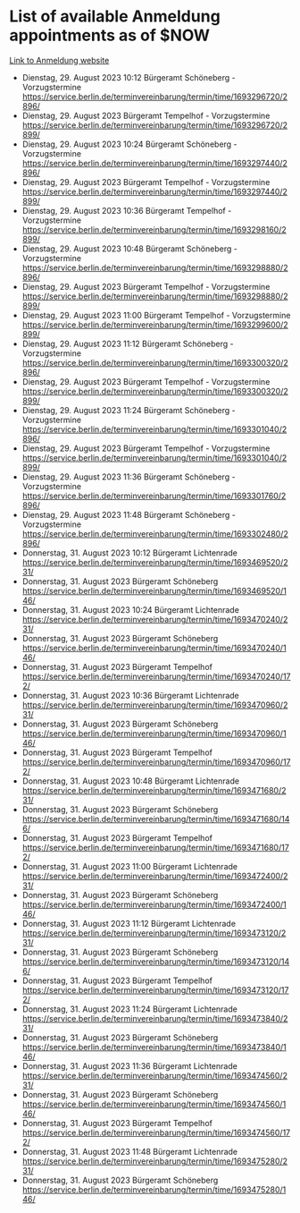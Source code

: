 # List of available Anmeldung appointments as of $NOW
[Link to Anmeldung website](https://service.berlin.de/terminvereinbarung/termin/tag.php?termin=1&anliegen[]=120686&dienstleisterlist=122210,122217,327316,122219,327312,122227,327314,122231,327346,122243,327348,122254,122252,329742,122260,329745,122262,329748,122271,327278,122273,327274,122277,327276,330436,122280,327294,122282,327290,122284,327292,122291,327270,122285,327266,122286,327264,122296,327268,150230,329760,122297,327286,122294,327284,122312,329763,122314,329775,122304,327330,122311,327334,122309,327332,317869,122281,327352,122279,329772,122283,122276,327324,122274,327326,122267,329766,122246,327318,122251,327320,122257,327322,122208,327298,122226,327300&herkunft=http%3A%2F%2Fservice.berlin.de%2Fdienstleistung%2F120686%2F)
- Dienstag, 29. August 2023 10:12 Bürgeramt Schöneberg - Vorzugstermine https://service.berlin.de/terminvereinbarung/termin/time/1693296720/2896/
- Dienstag, 29. August 2023  Bürgeramt Tempelhof - Vorzugstermine https://service.berlin.de/terminvereinbarung/termin/time/1693296720/2899/
- Dienstag, 29. August 2023 10:24 Bürgeramt Schöneberg - Vorzugstermine https://service.berlin.de/terminvereinbarung/termin/time/1693297440/2896/
- Dienstag, 29. August 2023  Bürgeramt Tempelhof - Vorzugstermine https://service.berlin.de/terminvereinbarung/termin/time/1693297440/2899/
- Dienstag, 29. August 2023 10:36 Bürgeramt Tempelhof - Vorzugstermine https://service.berlin.de/terminvereinbarung/termin/time/1693298160/2899/
- Dienstag, 29. August 2023 10:48 Bürgeramt Schöneberg - Vorzugstermine https://service.berlin.de/terminvereinbarung/termin/time/1693298880/2896/
- Dienstag, 29. August 2023  Bürgeramt Tempelhof - Vorzugstermine https://service.berlin.de/terminvereinbarung/termin/time/1693298880/2899/
- Dienstag, 29. August 2023 11:00 Bürgeramt Tempelhof - Vorzugstermine https://service.berlin.de/terminvereinbarung/termin/time/1693299600/2899/
- Dienstag, 29. August 2023 11:12 Bürgeramt Schöneberg - Vorzugstermine https://service.berlin.de/terminvereinbarung/termin/time/1693300320/2896/
- Dienstag, 29. August 2023  Bürgeramt Tempelhof - Vorzugstermine https://service.berlin.de/terminvereinbarung/termin/time/1693300320/2899/
- Dienstag, 29. August 2023 11:24 Bürgeramt Schöneberg - Vorzugstermine https://service.berlin.de/terminvereinbarung/termin/time/1693301040/2896/
- Dienstag, 29. August 2023  Bürgeramt Tempelhof - Vorzugstermine https://service.berlin.de/terminvereinbarung/termin/time/1693301040/2899/
- Dienstag, 29. August 2023 11:36 Bürgeramt Schöneberg - Vorzugstermine https://service.berlin.de/terminvereinbarung/termin/time/1693301760/2896/
- Dienstag, 29. August 2023 11:48 Bürgeramt Schöneberg - Vorzugstermine https://service.berlin.de/terminvereinbarung/termin/time/1693302480/2896/
- Donnerstag, 31. August 2023 10:12 Bürgeramt Lichtenrade https://service.berlin.de/terminvereinbarung/termin/time/1693469520/231/
- Donnerstag, 31. August 2023  Bürgeramt Schöneberg https://service.berlin.de/terminvereinbarung/termin/time/1693469520/146/
- Donnerstag, 31. August 2023 10:24 Bürgeramt Lichtenrade https://service.berlin.de/terminvereinbarung/termin/time/1693470240/231/
- Donnerstag, 31. August 2023  Bürgeramt Schöneberg https://service.berlin.de/terminvereinbarung/termin/time/1693470240/146/
- Donnerstag, 31. August 2023  Bürgeramt Tempelhof https://service.berlin.de/terminvereinbarung/termin/time/1693470240/172/
- Donnerstag, 31. August 2023 10:36 Bürgeramt Lichtenrade https://service.berlin.de/terminvereinbarung/termin/time/1693470960/231/
- Donnerstag, 31. August 2023  Bürgeramt Schöneberg https://service.berlin.de/terminvereinbarung/termin/time/1693470960/146/
- Donnerstag, 31. August 2023  Bürgeramt Tempelhof https://service.berlin.de/terminvereinbarung/termin/time/1693470960/172/
- Donnerstag, 31. August 2023 10:48 Bürgeramt Lichtenrade https://service.berlin.de/terminvereinbarung/termin/time/1693471680/231/
- Donnerstag, 31. August 2023  Bürgeramt Schöneberg https://service.berlin.de/terminvereinbarung/termin/time/1693471680/146/
- Donnerstag, 31. August 2023  Bürgeramt Tempelhof https://service.berlin.de/terminvereinbarung/termin/time/1693471680/172/
- Donnerstag, 31. August 2023 11:00 Bürgeramt Lichtenrade https://service.berlin.de/terminvereinbarung/termin/time/1693472400/231/
- Donnerstag, 31. August 2023  Bürgeramt Schöneberg https://service.berlin.de/terminvereinbarung/termin/time/1693472400/146/
- Donnerstag, 31. August 2023 11:12 Bürgeramt Lichtenrade https://service.berlin.de/terminvereinbarung/termin/time/1693473120/231/
- Donnerstag, 31. August 2023  Bürgeramt Schöneberg https://service.berlin.de/terminvereinbarung/termin/time/1693473120/146/
- Donnerstag, 31. August 2023  Bürgeramt Tempelhof https://service.berlin.de/terminvereinbarung/termin/time/1693473120/172/
- Donnerstag, 31. August 2023 11:24 Bürgeramt Lichtenrade https://service.berlin.de/terminvereinbarung/termin/time/1693473840/231/
- Donnerstag, 31. August 2023  Bürgeramt Schöneberg https://service.berlin.de/terminvereinbarung/termin/time/1693473840/146/
- Donnerstag, 31. August 2023 11:36 Bürgeramt Lichtenrade https://service.berlin.de/terminvereinbarung/termin/time/1693474560/231/
- Donnerstag, 31. August 2023  Bürgeramt Schöneberg https://service.berlin.de/terminvereinbarung/termin/time/1693474560/146/
- Donnerstag, 31. August 2023  Bürgeramt Tempelhof https://service.berlin.de/terminvereinbarung/termin/time/1693474560/172/
- Donnerstag, 31. August 2023 11:48 Bürgeramt Lichtenrade https://service.berlin.de/terminvereinbarung/termin/time/1693475280/231/
- Donnerstag, 31. August 2023  Bürgeramt Schöneberg https://service.berlin.de/terminvereinbarung/termin/time/1693475280/146/
